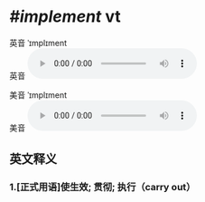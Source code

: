 # ***\#implement*** vt
英音 ˈɪmplɪment  
英音
<audio src="./media/implement1_AAC.aac" controls="controls"></audio>

美音 ˈɪmplɪment  
美音
<audio src="./media/implement2_AAC.aac" controls="controls"></audio>



  

英文释义
---
### 1.**[正式用语]使生效; 贯彻; 执行（carry out）**  


